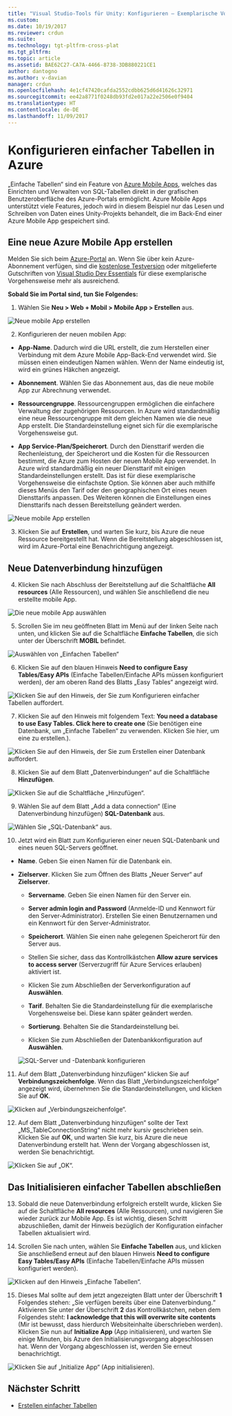 ```yaml
---
title: "Visual Studio-Tools für Unity: Konfigurieren – Exemplarische Vorgehensweise (Azure) | Microsoft-Dokumentation"
ms.custom: 
ms.date: 10/19/2017
ms.reviewer: crdun
ms.suite: 
ms.technology: tgt-pltfrm-cross-plat
ms.tgt_pltfrm: 
ms.topic: article
ms.assetid: BAE62C27-CA7A-4466-8738-3DB880221CE1
author: dantogno
ms.author: v-davian
manager: crdun
ms.openlocfilehash: 4e1cf47420cafda2552cdbb625d6d41626c32971
ms.sourcegitcommit: ee42a8771f0248db93fd2e017a22e2506e0f9404
ms.translationtype: HT
ms.contentlocale: de-DE
ms.lasthandoff: 11/09/2017
---
```

# <a name="configure-easy-tables-in-azure"></a>Konfigurieren einfacher Tabellen in Azure

„Einfache Tabellen“ sind ein Feature von [Azure Mobile Apps](https://azure.microsoft.com/services/app-service/mobile/), welches das Einrichten und Verwalten von SQL-Tabellen direkt in der grafischen Benutzeroberfläche des Azure-Portals ermöglicht. Azure Mobile Apps unterstützt viele Features, jedoch wird in diesem Beispiel nur das Lesen und Schreiben von Daten eines Unity-Projekts behandelt, die im Back-End einer Azure Mobile App gespeichert sind.

## <a name="create-a-new-azure-mobile-app"></a>Eine neue Azure Mobile App erstellen

Melden Sie sich beim [Azure-Portal](https://ms.portal.azure.com) an. Wenn Sie über kein Azure-Abonnement verfügen, sind die [kostenlose Testversion](https://azure.microsoft.com/en-us/free/) oder mitgelieferte Gutschriften von [Visual Studio Dev Essentials](https://www.visualstudio.com/dev-essentials/) für diese exemplarische Vorgehensweise mehr als ausreichend.

**Sobald Sie im Portal sind, tun Sie Folgendes:**

1. Wählen Sie **Neu > Web + Mobil > Mobile App > Erstellen** aus.

  ![Neue mobile App erstellen](media/vstu_azure-configure-easy-tables-image1.png)

2. Konfigurieren der neuen mobilen App:

  * **App-Name**. Dadurch wird die URL erstellt, die zum Herstellen einer Verbindung mit dem Azure Mobile App-Back-End verwendet wird. Sie müssen einen eindeutigen Namen wählen. Wenn der Name eindeutig ist, wird ein grünes Häkchen angezeigt.

  * **Abonnement**. Wählen Sie das Abonnement aus, das die neue mobile App zur Abrechnung verwendet.

  * **Ressourcengruppe**. Ressourcengruppen ermöglichen die einfachere Verwaltung der zugehörigen Ressourcen. In Azure wird standardmäßig eine neue Ressourcengruppe mit dem gleichen Namen wie die neue App erstellt. Die Standardeinstellung eignet sich für die exemplarische Vorgehensweise gut.

  *  **App Service-Plan/Speicherort**. Durch den Diensttarif werden die Rechenleistung, der Speicherort und die Kosten für die Ressourcen bestimmt, die Azure zum Hosten der neuen Mobile App verwendet. In Azure wird standardmäßig ein neuer Diensttarif mit einigen Standardeinstellungen erstellt. Das ist für diese exemplarische Vorgehensweise die einfachste Option. Sie können aber auch mithilfe dieses Menüs den Tarif oder den geographischen Ort eines neuen Diensttarifs anpassen. Des Weiteren können die Einstellungen eines Diensttarifs nach dessen Bereitstellung geändert werden.

  ![Neue mobile App erstellen](media/vstu_azure-configure-easy-tables-image2.png)

3. Klicken Sie auf **Erstellen**, und warten Sie kurz, bis Azure die neue Ressource bereitgestellt hat. Wenn die Bereitstellung abgeschlossen ist, wird im Azure-Portal eine Benachrichtigung angezeigt.

## <a name="add-a-new-data-connection"></a>Neue Datenverbindung hinzufügen

4. Klicken Sie nach Abschluss der Bereitstellung auf die Schaltfläche **All resources** (Alle Ressourcen), und wählen Sie anschließend die neu erstellte mobile App.

  ![Die neue mobile App auswählen](media/vstu_azure-configure-easy-tables-image3.png)

5. Scrollen Sie im neu geöffneten Blatt im Menü auf der linken Seite nach unten, und klicken Sie auf die Schaltfläche **Einfache Tabellen**, die sich unter der Überschrift **MOBIL** befindet.

  ![Auswählen von „Einfachen Tabellen“](media/vstu_azure-configure-easy-tables-image4.png)

6. Klicken Sie auf den blauen Hinweis **Need to configure Easy Tables/Easy APIs** (Einfache Tabellen/Einfache APIs müssen konfiguriert werden), der am oberen Rand des Blatts „Easy Tables“ angezeigt wird.

  ![Klicken Sie auf den Hinweis, der Sie zum Konfigurieren einfacher Tabellen auffordert.](media/vstu_azure-configure-easy-tables-image5.png)

7. Klicken Sie auf den Hinweis mit folgendem Text: **You need a database to use Easy Tables.  Click here to create one** (Sie benötigen eine Datenbank, um „Einfache Tabellen“ zu verwenden. Klicken Sie hier, um eine zu erstellen.).

  ![Klicken Sie auf den Hinweis, der Sie zum Erstellen einer Datenbank auffordert.](media/vstu_azure-configure-easy-tables-image6.png)

8. Klicken Sie auf dem Blatt „Datenverbindungen“ auf die Schaltfläche **Hinzufügen**.

  ![Klicken Sie auf die Schaltfläche „Hinzufügen“.](media/vstu_azure-configure-easy-tables-image7.png)

9. Wählen Sie auf dem Blatt „Add a data connection“ (Eine Datenverbindung hinzufügen) **SQL-Datenbank** aus.

  ![Wählen Sie „SQL-Datenbank“ aus.](media/vstu_azure-configure-easy-tables-image8.png)

10. Jetzt wird ein Blatt zum Konfigurieren einer neuen SQL-Datenbank und eines neuen SQL-Servers geöffnet.

  * **Name**. Geben Sie einen Namen für die Datenbank ein.

  * **Zielserver**. Klicken Sie zum Öffnen des Blatts „Neuer Server“ auf **Zielserver**.

      * **Servername**. Geben Sie einen Namen für den Server ein.

      * **Server admin login and Password** (Anmelde-ID und Kennwort für den Server-Administrator). Erstellen Sie einen Benutzernamen und ein Kennwort für den Server-Administrator.

      * **Speicherort**. Wählen Sie einen nahe gelegenen Speicherort für den Server aus.

      * Stellen Sie sicher, dass das Kontrollkästchen **Allow azure services to access server** (Serverzugriff für Azure Services erlauben) aktiviert ist.

      * Klicken Sie zum Abschließen der Serverkonfiguration auf **Auswählen**.

    * **Tarif**. Behalten Sie die Standardeinstellung für die exemplarische Vorgehensweise bei. Diese kann später geändert werden.

    * **Sortierung**. Behalten Sie die Standardeinstellung bei.

    * Klicken Sie zum Abschließen der Datenbankkonfiguration auf **Auswählen**.

    ![SQL-Server und -Datenbank konfigurieren](media/vstu_azure-configure-easy-tables-image9.png)

11. Auf dem Blatt „Datenverbindung hinzufügen“ klicken Sie auf **Verbindungszeichenfolge**. Wenn das Blatt „Verbindungszeichenfolge“ angezeigt wird, übernehmen Sie die Standardeinstellungen, und klicken Sie auf **OK**.

  ![Klicken auf „Verbindungszeichenfolge“.](media/vstu_azure-configure-easy-tables-image9.1.png)

12. Auf dem Blatt „Datenverbindung hinzufügen“ sollte der Text „MS_TableConnectionString“ nicht mehr kursiv geschrieben sein. Klicken Sie auf **OK**, und warten Sie kurz, bis Azure die neue Datenverbindung erstellt hat. Wenn der Vorgang abgeschlossen ist, werden Sie benachrichtigt.

  ![Klicken Sie auf „OK“.](media/vstu_azure-configure-easy-tables-image9.2.png)

## <a name="complete-the-easy-table-initialization"></a>Das Initialisieren einfacher Tabellen abschließen

13. Sobald die neue Datenverbindung erfolgreich erstellt wurde, klicken Sie auf die Schaltfläche **All resources** (Alle Ressourcen), und navigieren Sie wieder zurück zur Mobile App. Es ist wichtig, diesen Schritt abzuschließen, damit der Hinweis bezüglich der Konfiguration einfacher Tabellen aktualisiert wird.

14. Scrollen Sie nach unten, wählen Sie **Einfache Tabellen** aus, und klicken Sie anschließend erneut auf den blauen Hinweis **Need to configure Easy Tables/Easy APIs** (Einfache Tabellen/Einfache APIs müssen konfiguriert werden).

  ![Klicken auf den Hinweis „Einfache Tabellen“.](media/vstu_azure-configure-easy-tables-image5.png)

15. Dieses Mal sollte auf dem jetzt angezeigten Blatt unter der Überschrift **1** Folgendes stehen: „Sie verfügen bereits über eine Datenverbindung.“ Aktivieren Sie unter der Überschrift **2** das Kontrollkästchen, neben dem Folgendes steht: **I acknowledge that this will overwrite site contents** (Mir ist bewusst, dass hierdurch Websiteinhalte überschrieben werden). Klicken Sie nun auf **Initialize App** (App initialisieren), und warten Sie einige Minuten, bis Azure den Initialisierungsvorgang abgeschlossen hat. Wenn der Vorgang abgeschlossen ist, werden Sie erneut benachrichtigt.

  ![Klicken Sie auf „Initialize App“ (App initialisieren).](media/vstu_azure-configure-easy-tables-image10.png)

## <a name="next-step"></a>Nächster Schritt

* [Erstellen einfacher Tabellen](visual-studio-tools-for-unity-azure-setup.md)
